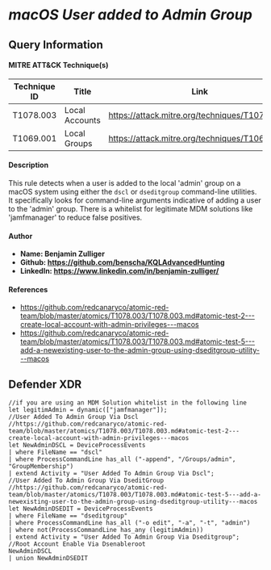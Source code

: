 # *macOS User added to Admin Group*

## Query Information

#### MITRE ATT&CK Technique(s)

| Technique ID | Title    | Link    |
| ---  | --- | --- |
| T1078.003 | Local Accounts | https://attack.mitre.org/techniques/T1078/003/ |
| T1069.001 | Local Groups | https://attack.mitre.org/techniques/T1069/001/ |

#### Description
This rule detects when a user is added to the local 'admin' group on a macOS system using either the `dscl` or `dseditgroup` command-line utilities. It specifically looks for command-line arguments indicative of adding a user to the 'admin' group. There is a whitelist for legitimate MDM solutions like 'jamfmanager' to reduce false positives.

#### Author <Optional>
- **Name: Benjamin Zulliger**
- **Github: https://github.com/benscha/KQLAdvancedHunting**
- **LinkedIn: https://www.linkedin.com/in/benjamin-zulliger/**

#### References
- https://github.com/redcanaryco/atomic-red-team/blob/master/atomics/T1078.003/T1078.003.md#atomic-test-2---create-local-account-with-admin-privileges---macos
- https://github.com/redcanaryco/atomic-red-team/blob/master/atomics/T1078.003/T1078.003.md#atomic-test-5---add-a-newexisting-user-to-the-admin-group-using-dseditgroup-utility---macos

## Defender XDR
```KQL
//if you are using an MDM Solution whitelist in the following line
let legitimAdmin = dynamic(["jamfmanager"]); 
//User Added To Admin Group Via Dscl
//https://github.com/redcanaryco/atomic-red-team/blob/master/atomics/T1078.003/T1078.003.md#atomic-test-2---create-local-account-with-admin-privileges---macos
let NewAdminDSCL = DeviceProcessEvents
| where FileName == "dscl"
| where ProcessCommandLine has_all ("-append", "/Groups/admin", "GroupMembership")
| extend Activity = "User Added To Admin Group Via Dscl";
//User Added To Admin Group Via DseditGroup
//https://github.com/redcanaryco/atomic-red-team/blob/master/atomics/T1078.003/T1078.003.md#atomic-test-5---add-a-newexisting-user-to-the-admin-group-using-dseditgroup-utility---macos
let NewAdminDSEDIT = DeviceProcessEvents
| where FileName == "dseditgroup"
| where ProcessCommandLine has_all ("-o edit", "-a", "-t", "admin")
| where not(ProcessCommandLine has_any (legitimAdmin))
| extend Activity = "User Added To Admin Group Via Dseditgroup";
//Root Account Enable Via Dsenableroot
NewAdminDSCL
| union NewAdminDSEDIT
```
